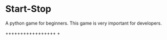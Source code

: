# Start-Stop
A python game for beginners. This game is very important for developers.

+++++++++++++++++
+

